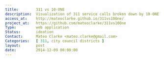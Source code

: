 ```yaml
---
title:        311 vs 10-ONE
description:  Visualization of 311 service calls broken down by 10-ONE city council district.
access_at:    http://mateoclarke.github.io/311vs10One/
project_at:   https://github.com/mateoclarke/311vs10One
Type:         web application
Status:       ideation
Contact:      Mateo Clarke <mateo.clarke@gmail.com>
Categories:   [ 311, city council districts ]
layout:       post
date:         2014-12-09 00:00:00
---
```

